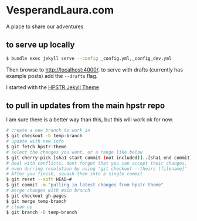 # VesperandLaura.com
A place to share our adventures

## to serve up locally
```sh
$ bundle exec jekyll serve --config _config.yml,_config_dev.yml
```
Then browse to [http://localhost:4000/](http://localhost:4000/).
to serve with drafts (currently has example posts) add the `--drafts` flag.

I started with the [HPSTR Jekyll Theme](https://mademistakes.com/work/hpstr-jekyll-theme/)

## to pull in updates from the main hpstr repo
I am sure there is a better way than this, but this will work ok for now.
```sh
# create a new branch to work in
$ git checkout -b temp-branch
# update with new info
$ git fetch hpstr-theme
# select the changes you want, or a range like below
$ git cherry-pick [sha1 start commit (not included)]..[sha1 end commit]
# deal with conflicts. dont forget that you can accept their changes,
# even durring resolution by using 'git checkout --theirs [filename]'
# After you finish, squash them into a single commit
$ git reset --soft HEAD~#
$ git commit -m "pulling in latest changes from hpstr theme"
# merge changes with main branch
$ git checkout gh-pages
$ git merge temp-branch
# clean up
$ git branch -D temp-branch
```
